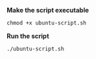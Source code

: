 
 **Make the script executable**
 
    chmod +x ubuntu-script.sh

**Run the script**

    ./ubuntu-script.sh

